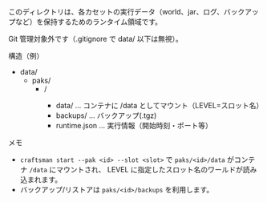 このディレクトリは、各カセットの実行データ（world、jar、ログ、バックアップなど）を保持するためのランタイム領域です。

Git 管理対象外です（.gitignore で data/ 以下は無視）。

構造（例）
- data/
  - paks/
    - <pakId>/
      - data/           … コンテナに /data としてマウント（LEVEL=スロット名）
      - backups/        … バックアップ(.tgz)
      - runtime.json    … 実行情報（開始時刻・ポート等）

メモ
- `craftsman start --pak <id> --slot <slot>` で `paks/<id>/data` がコンテナ `/data` にマウントされ、
  LEVEL に指定したスロット名のワールドが読み込まれます。
- バックアップ/リストアは `paks/<id>/backups` を利用します。

